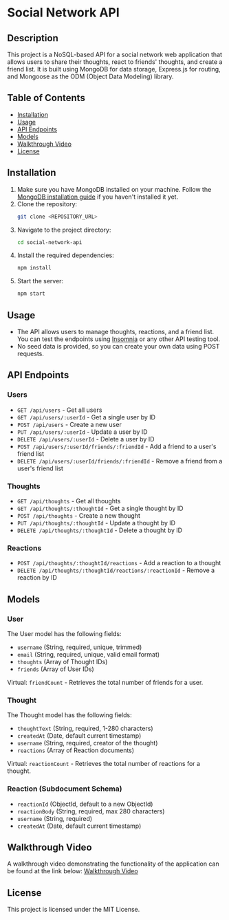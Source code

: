 # Social Network API

## Description

This project is a NoSQL-based API for a social network web application that allows users to share their thoughts, react to friends' thoughts, and create a friend list. It is built using MongoDB for data storage, Express.js for routing, and Mongoose as the ODM (Object Data Modeling) library.

## Table of Contents

- [Installation](#installation)
- [Usage](#usage)
- [API Endpoints](#api-endpoints)
- [Models](#models)
- [Walkthrough Video](#walkthrough-video)
- [License](#license)

## Installation

1. Make sure you have MongoDB installed on your machine. Follow the [MongoDB installation guide](https://coding-boot-camp.github.io/full-stack/mongodb/how-to-install-mongodb) if you haven't installed it yet.
2. Clone the repository:
    ```bash
    git clone <REPOSITORY_URL>
    ```
3. Navigate to the project directory:
    ```bash
    cd social-network-api
    ```
4. Install the required dependencies:
    ```bash
    npm install
    ```
5. Start the server:
    ```bash
    npm start
    ```

## Usage

- The API allows users to manage thoughts, reactions, and a friend list. You can test the endpoints using [Insomnia](https://insomnia.rest/download) or any other API testing tool.
- No seed data is provided, so you can create your own data using POST requests.

## API Endpoints

### Users

- `GET /api/users` - Get all users
- `GET /api/users/:userId` - Get a single user by ID
- `POST /api/users` - Create a new user
- `PUT /api/users/:userId` - Update a user by ID
- `DELETE /api/users/:userId` - Delete a user by ID
- `POST /api/users/:userId/friends/:friendId` - Add a friend to a user's friend list
- `DELETE /api/users/:userId/friends/:friendId` - Remove a friend from a user's friend list

### Thoughts

- `GET /api/thoughts` - Get all thoughts
- `GET /api/thoughts/:thoughtId` - Get a single thought by ID
- `POST /api/thoughts` - Create a new thought
- `PUT /api/thoughts/:thoughtId` - Update a thought by ID
- `DELETE /api/thoughts/:thoughtId` - Delete a thought by ID

### Reactions

- `POST /api/thoughts/:thoughtId/reactions` - Add a reaction to a thought
- `DELETE /api/thoughts/:thoughtId/reactions/:reactionId` - Remove a reaction by ID

## Models

### User

The User model has the following fields:

- `username` (String, required, unique, trimmed)
- `email` (String, required, unique, valid email format)
- `thoughts` (Array of Thought IDs)
- `friends` (Array of User IDs)

Virtual: `friendCount` - Retrieves the total number of friends for a user.

### Thought

The Thought model has the following fields:

- `thoughtText` (String, required, 1-280 characters)
- `createdAt` (Date, default current timestamp)
- `username` (String, required, creator of the thought)
- `reactions` (Array of Reaction documents)

Virtual: `reactionCount` - Retrieves the total number of reactions for a thought.

### Reaction (Subdocument Schema)

- `reactionId` (ObjectId, default to a new ObjectId)
- `reactionBody` (String, required, max 280 characters)
- `username` (String, required)
- `createdAt` (Date, default current timestamp)

## Walkthrough Video

A walkthrough video demonstrating the functionality of the application can be found at the link below:
[Walkthrough Video](<YOUR_VIDEO_LINK>)

## License

This project is licensed under the MIT License.
